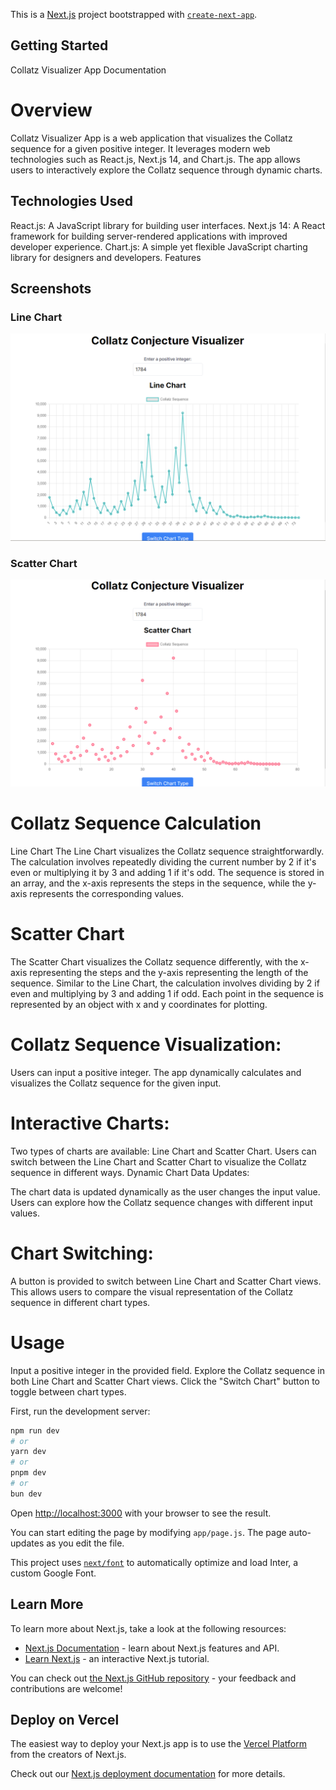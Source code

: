 This is a [Next.js](https://nextjs.org/) project bootstrapped with [`create-next-app`](https://github.com/vercel/next.js/tree/canary/packages/create-next-app).

## Getting Started

Collatz Visualizer App Documentation
# Overview
Collatz Visualizer App is a web application that visualizes the Collatz sequence for a given positive integer. It leverages modern web technologies such as React.js, Next.js 14, and Chart.js. The app allows users to interactively explore the Collatz sequence through dynamic charts.

## Technologies Used
React.js: A JavaScript library for building user interfaces.
Next.js 14: A React framework for building server-rendered applications with improved developer experience.
Chart.js: A simple yet flexible JavaScript charting library for designers and developers.
Features

## Screenshots

### Line Chart
![Line Chart](./docs/homepage.png)

### Scatter Chart
![Scatter Chart](./docs//scatter%20plot.png)

# Collatz Sequence Calculation
Line Chart
The Line Chart visualizes the Collatz sequence straightforwardly.
The calculation involves repeatedly dividing the current number by 2 if it's even or multiplying it by 3 and adding 1 if it's odd.
The sequence is stored in an array, and the x-axis represents the steps in the sequence, while the y-axis represents the corresponding values.

# Scatter Chart
The Scatter Chart visualizes the Collatz sequence differently, with the x-axis representing the steps and the y-axis representing the length of the sequence.
Similar to the Line Chart, the calculation involves dividing by 2 if even and multiplying by 3 and adding 1 if odd.
Each point in the sequence is represented by an object with x and y coordinates for plotting.

# Collatz Sequence Visualization:

Users can input a positive integer.
The app dynamically calculates and visualizes the Collatz sequence for the given input.

# Interactive Charts:

Two types of charts are available: Line Chart and Scatter Chart.
Users can switch between the Line Chart and Scatter Chart to visualize the Collatz sequence in different ways.
Dynamic Chart Data Updates:

The chart data is updated dynamically as the user changes the input value.
Users can explore how the Collatz sequence changes with different input values.

# Chart Switching:

A button is provided to switch between Line Chart and Scatter Chart views.
This allows users to compare the visual representation of the Collatz sequence in different chart types.

# Usage
Input a positive integer in the provided field.
Explore the Collatz sequence in both Line Chart and Scatter Chart views.
Click the "Switch Chart" button to toggle between chart types.

First, run the development server:

```bash
npm run dev
# or
yarn dev
# or
pnpm dev
# or
bun dev
```

Open [http://localhost:3000](http://localhost:3000) with your browser to see the result.

You can start editing the page by modifying `app/page.js`. The page auto-updates as you edit the file.

This project uses [`next/font`](https://nextjs.org/docs/basic-features/font-optimization) to automatically optimize and load Inter, a custom Google Font.

## Learn More

To learn more about Next.js, take a look at the following resources:

- [Next.js Documentation](https://nextjs.org/docs) - learn about Next.js features and API.
- [Learn Next.js](https://nextjs.org/learn) - an interactive Next.js tutorial.

You can check out [the Next.js GitHub repository](https://github.com/vercel/next.js/) - your feedback and contributions are welcome!

## Deploy on Vercel

The easiest way to deploy your Next.js app is to use the [Vercel Platform](https://vercel.com/new?utm_medium=default-template&filter=next.js&utm_source=create-next-app&utm_campaign=create-next-app-readme) from the creators of Next.js.

Check out our [Next.js deployment documentation](https://nextjs.org/docs/deployment) for more details.
